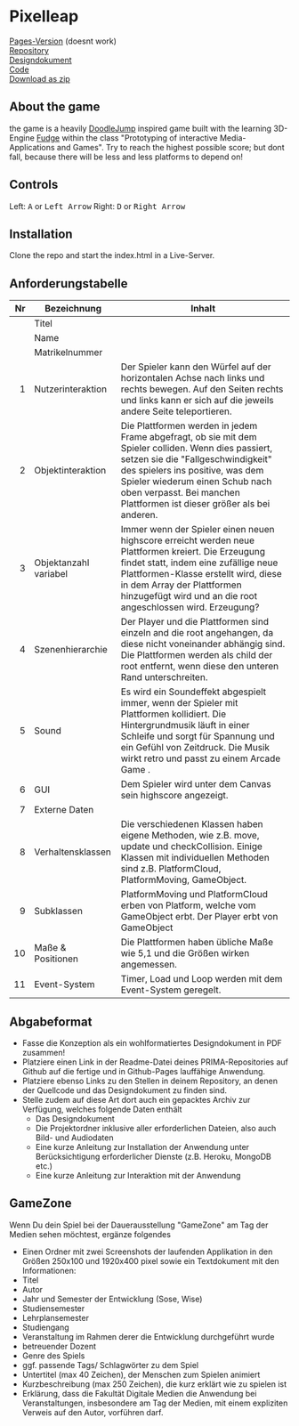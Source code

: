 # Pixelleap
  
[Pages-Version](https://johannschulenburg.github.io/PixelLeap/) (doesnt work)  
[Repository](https://github.com/JohannSchulenburg/PixelLeap)  
[Designdokument](https://github.com/JohannSchulenburg/PixelLeap/blob/main/documents/Designdokument.pdf)  
[Code](https://github.com/johannschulenburg/PixelLeap/tree/main/typescript)  
[Download as zip](https://github.com/JohannSchulenburg/PixelLeap/archive/main.zip)  
  
## About the game
  
the game is a heavily [DoodleJump](https://play.google.com/store/apps/details?id=com.lima.doodlejump&hl=en&gl=us) inspired game built with the learning 3D-Engine [Fudge](https://github.com/JirkaDellOro/FUDGE) within the class "Prototyping of interactive Media-Applications and Games". Try to reach the highest possible score; but dont fall, because there will be less and less platforms to depend on!

  
## Controls
  
Left:   <kbd>A</kbd> or <kbd>Left Arrow</kbd>
Right:  <kbd>D</kbd> or <kbd>Right Arrow</kbd>  

  
## Installation

Clone the repo and start the index.html in a Live-Server.
  
## Anforderungstabelle

| Nr | Bezeichnung           | Inhalt                                                                                                                                                                                                                                                                         |
|---:|-----------------------|--------------------------------------------------------------------------------------------------------------------------------------------------------------------------------------------------------------------------------------------------------------------------------|
|    | Titel                 |
|    | Name                  |
|    | Matrikelnummer        |
|  1 | Nutzerinteraktion     | Der Spieler kann den Würfel auf der horizontalen Achse nach links und rechts bewegen. Auf den Seiten rechts und links kann er sich auf die jeweils andere Seite teleportieren.                                                                                                                                                 |
|  2 | Objektinteraktion     | Die Plattformen werden in jedem Frame abgefragt, ob sie mit dem Spieler colliden. Wenn dies passiert, setzen sie die "Fallgeschwindigkeit" des spielers ins positive, was dem Spieler wiederum einen Schub nach oben verpasst. Bei manchen Plattformen ist dieser größer als bei anderen.                                                                                                                                                                                  |
|  3 | Objektanzahl variabel | Immer wenn der Spieler einen neuen highscore erreicht werden neue Plattformen kreiert. Die Erzeugung findet statt, indem eine zufällige neue Plattformen-Klasse erstellt wird, diese in dem Array der Plattformen hinzugefügt wird und an die root angeschlossen wird. Erzeugung?                                                                                                                                                      |
|  4 | Szenenhierarchie      | Der Player und die Plattformen sind einzeln and die root angehangen, da diese nicht voneinander abhängig sind. Die Plattformen werden als child der root entfernt, wenn diese den unteren Rand unterschreiten.                                                                                                                                                          |
|  5 | Sound                 | Es wird ein Soundeffekt abgespielt immer, wenn der Spieler mit Plattformen kollidiert. Die Hintergrundmusik läuft in einer Schleife und sorgt für Spannung und ein Gefühl von Zeitdruck. Die Musik wirkt retro und passt zu einem Arcade Game .                                                            |
|  6 | GUI                   | Dem Spieler wird unter dem Canvas sein highscore angezeigt.                                                                                   |
|  7 | Externe Daten         |                                                                                  |
|  8 | Verhaltensklassen     | Die verschiedenen Klassen haben eigene Methoden, wie z.B. move, update und checkCollision. Einige Klassen mit individuellen Methoden sind z.B. PlatformCloud, PlatformMoving, GameObject.                                                                                          |
|  9 | Subklassen            | PlatformMoving und PlatformCloud erben von Platform, welche vom GameObject erbt. Der Player erbt von GameObject |
| 10 | Maße & Positionen     | Die Plattformen haben übliche Maße wie 5,1 und die Größen wirken angemessen.                                                               |
| 11 | Event-System          | Timer, Load und Loop werden mit dem Event-System geregelt.                                                                                                                                                                                |

## Abgabeformat
* Fasse die Konzeption als ein wohlformatiertes Designdokument in PDF zusammen!
* Platziere einen Link in der Readme-Datei deines PRIMA-Repositories auf Github auf die fertige und in Github-Pages lauffähige Anwendung.
* Platziere ebenso Links zu den Stellen in deinem Repository, an denen der Quellcode und das Designdokument zu finden sind.
* Stelle zudem auf diese Art dort auch ein gepacktes Archiv zur Verfügung, welches folgende Daten enthält
  * Das Designdokument 
  * Die Projektordner inklusive aller erforderlichen Dateien, also auch Bild- und Audiodaten
  * Eine kurze Anleitung zur Installation der Anwendung unter Berücksichtigung erforderlicher Dienste (z.B. Heroku, MongoDB etc.) 
  * Eine kurze Anleitung zur Interaktion mit der Anwendung

## GameZone
Wenn Du dein Spiel bei der Dauerausstellung "GameZone" am Tag der Medien sehen möchtest, ergänze folgendes  
* Einen Ordner mit zwei Screenshots der laufenden Applikation in den Größen 250x100 und 1920x400 pixel sowie ein Textdokument mit den Informationen:
* Titel
* Autor
* Jahr und Semester der Entwicklung (Sose, Wise)
* Studiensemester
* Lehrplansemester
* Studiengang
* Veranstaltung im Rahmen derer die Entwicklung durchgeführt wurde
* betreuender Dozent
* Genre des Spiels
* ggf. passende Tags/ Schlagwörter zu dem Spiel
* Untertitel (max 40 Zeichen), der Menschen zum Spielen animiert
* Kurzbeschreibung (max 250 Zeichen), die kurz erklärt wie zu spielen ist
* Erklärung, dass die Fakultät Digitale Medien die Anwendung bei Veranstaltungen, insbesondere am Tag der Medien, mit einem expliziten Verweis auf den Autor, vorführen darf.
